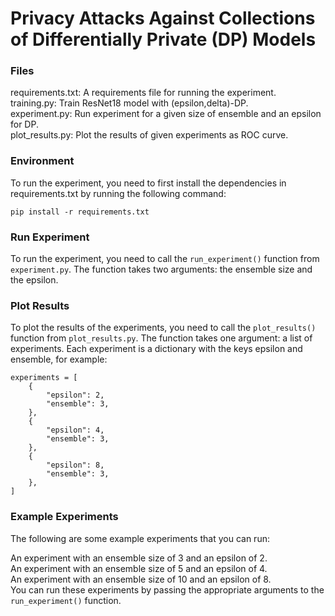 
# Privacy Attacks Against Collections of Differentially Private (DP) Models

### Files

requirements.txt: A requirements file for running the experiment.\
training.py: Train ResNet18 model with (epsilon,delta)-DP.\
experiment.py: Run experiment for a given size of ensemble and an epsilon for DP.\
plot_results.py: Plot the results of given experiments as ROC curve.


### Environment

To run the experiment, you need to first install the dependencies in requirements.txt by running the following command:
```
pip install -r requirements.txt
```

### Run Experiment

To run the experiment, you need to call the ```run_experiment()``` function from ```experiment.py```. The function takes two arguments: the ensemble size and the epsilon. 

### Plot Results

To plot the results of the experiments, you need to call the ```plot_results()``` function from ```plot_results.py```. The function takes one argument: a list of experiments. Each experiment is a dictionary with the keys epsilon and ensemble, for example:

```
experiments = [
    {
        "epsilon": 2,
        "ensemble": 3,
    },
    {
        "epsilon": 4,
        "ensemble": 3,
    },
    {
        "epsilon": 8,
        "ensemble": 3,
    },
]
```
### Example Experiments

The following are some example experiments that you can run:

An experiment with an ensemble size of 3 and an epsilon of 2.\
An experiment with an ensemble size of 5 and an epsilon of 4.\
An experiment with an ensemble size of 10 and an epsilon of 8.\
You can run these experiments by passing the appropriate arguments to the `run_experiment()` function.